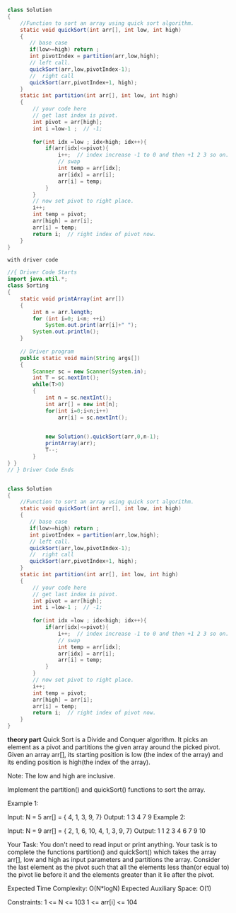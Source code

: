 ```java

class Solution
{
    //Function to sort an array using quick sort algorithm.
    static void quickSort(int arr[], int low, int high)
    {
       // base case
       if(low>=high) return ;
       int pivotIndex = partition(arr,low,high);
       // left call.
       quickSort(arr,low,pivotIndex-1);
       //  right call
       quickSort(arr,pivotIndex+1, high);
    }
    static int partition(int arr[], int low, int high)
    {
        // your code here
        // get last index is pivot.
        int pivot = arr[high];
        int i =low-1 ;  // -1;
        
        for(int idx =low ; idx<high; idx++){
            if(arr[idx]<=pivot){
                i++;  // index increase -1 to 0 and then +1 2 3 so on.
                // swap
                int temp = arr[idx];
                arr[idx] = arr[i];
                arr[i] = temp;
            }
        }
        // now set pivot to right place.
        i++;
        int temp = pivot;
        arr[high] = arr[i];
        arr[i] = temp;
        return i;  // right index of pivot now.
    } 
}

```


``with driver code``

```java
//{ Driver Code Starts
import java.util.*;
class Sorting
{
	static void printArray(int arr[])
    {
        int n = arr.length;
        for (int i=0; i<n; ++i)
            System.out.print(arr[i]+" ");
        System.out.println();
    }
    
    // Driver program
    public static void main(String args[])
    {
		Scanner sc = new Scanner(System.in);
		int T = sc.nextInt();
		while(T>0)
		{
			int n = sc.nextInt();
			int arr[] = new int[n];
			for(int i=0;i<n;i++)
				arr[i] = sc.nextInt();

			
			new Solution().quickSort(arr,0,n-1);
			printArray(arr);
		    T--;
		}
} }
// } Driver Code Ends


class Solution
{
    //Function to sort an array using quick sort algorithm.
    static void quickSort(int arr[], int low, int high)
    {
       // base case
       if(low>=high) return ;
       int pivotIndex = partition(arr,low,high);
       // left call.
       quickSort(arr,low,pivotIndex-1);
       //  right call
       quickSort(arr,pivotIndex+1, high);
    }
    static int partition(int arr[], int low, int high)
    {
        // your code here
        // get last index is pivot.
        int pivot = arr[high];
        int i =low-1 ;  // -1;
        
        for(int idx =low ; idx<high; idx++){
            if(arr[idx]<=pivot){
                i++;  // index increase -1 to 0 and then +1 2 3 so on.
                // swap
                int temp = arr[idx];
                arr[idx] = arr[i];
                arr[i] = temp;
            }
        }
        // now set pivot to right place.
        i++;
        int temp = pivot;
        arr[high] = arr[i];
        arr[i] = temp;
        return i;  // right index of pivot now.
    } 
}
```










**theory part**
Quick Sort is a Divide and Conquer algorithm. It picks an element as a pivot and partitions the given array around the picked pivot.
Given an array arr[], its starting position is low (the index of the array) and its ending position is high(the index of the array).

Note: The low and high are inclusive.

Implement the partition() and quickSort() functions to sort the array.


Example 1:

Input: 
N = 5 
arr[] = { 4, 1, 3, 9, 7}
Output:
1 3 4 7 9
Example 2:

Input: 
N = 9
arr[] = { 2, 1, 6, 10, 4, 1, 3, 9, 7}
Output:
1 1 2 3 4 6 7 9 10

Your Task: 
You don't need to read input or print anything. Your task is to complete the functions partition()  and quickSort() which takes the array arr[], low and high as input parameters and partitions the array. Consider the last element as the pivot such that all the elements less than(or equal to) the pivot lie before it and the elements greater than it lie after the pivot.


Expected Time Complexity: O(N*logN)
Expected Auxiliary Space: O(1)


Constraints:
1 <= N <= 103
1 <= arr[i] <= 104

